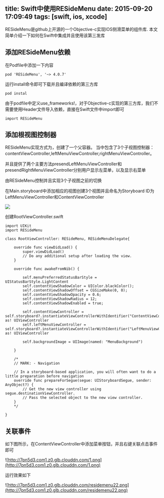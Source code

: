 title: Swift中使用RESideMenu
date: 2015-09-20 17:09:49
tags: [swift, ios, xcode]
---

RESideMenu是github上开源的一个Objective-c实现IOS侧滑菜单的组件库. 本文简单介绍一下如何在Swift中集成并且使用该第三发库

<!-- more -->

## 添加RESideMenu依赖

在Podfile中添加一下内容

```
pod 'RESideMenu', '~> 4.0.7'
```

运行install命令即可下载并且编译依赖的第三方库

```
pod instal
```

由于podfile中定义use_frameworks!，对于Objective-c实现的第三方库，我们不需要使用Header文件导入依赖，直接在Swift文件中import即可

```
import RESideMenu
```

## 添加根视图控制器

RESideMenu实现方式为，创建了一个父容器。 当中包含了3个子视图控制器：contentViewController,leftMenuViewController,rightMenuViewController。

并且提供了两个主要方法presendLeftMenuViewController和presendRightMenuViewController分别用户显示左菜单，以及显示右菜单

由RESideMenu控制并且实现3个子视图之前的切换

在Main.storyboard中添加相应的视图创建3个视图并且命名为Storyboard ID为LeftMenuViewController和ContentViewController

![](http://7pn5d3.com1.z0.glb.clouddn.com/residemenu0.png)

创建RootViewController.swift

```
import UIKit
import RESideMenu

class RootViewController: RESideMenu, RESideMenuDelegate{

    override func viewDidLoad() {
        super.viewDidLoad()
        // Do any additional setup after loading the view.
    }

    override func awakeFromNib() {

        self.menuPreferredStatusBarStyle = UIStatusBarStyle.LightContent
        self.contentViewShadowColor = UIColor.blackColor();
        self.contentViewShadowOffset = CGSizeMake(0, 0);
        self.contentViewShadowOpacity = 0.6;
        self.contentViewShadowRadius = 12;
        self.contentViewShadowEnabled = true;

        self.contentViewController = self.storyboard?.instantiateViewControllerWithIdentifier("ContentViewController") as! UIViewController
        self.leftMenuViewController = self.storyboard?.instantiateViewControllerWithIdentifier("LeftMenuViewController") as! UIViewController

        self.backgroundImage = UIImage(named: "MenuBackground")

    }

    /*
    // MARK: - Navigation

    // In a storyboard-based application, you will often want to do a little preparation before navigation
    override func prepareForSegue(segue: UIStoryboardSegue, sender: AnyObject?) {
        // Get the new view controller using segue.destinationViewController.
        // Pass the selected object to the new view controller.
    }
    */

}
```

## 关联事件

如下图所示，在ContentViewController中添加菜单按钮，并且右键关联点击事件即可

![http://7pn5d3.com1.z0.glb.clouddn.com/1.png](http://7pn5d3.com1.z0.glb.clouddn.com/1.png)

运行效果如下

![http://7pn5d3.com1.z0.glb.clouddn.com/residemenu22.png](http://7pn5d3.com1.z0.glb.clouddn.com/residemenu22.png)
